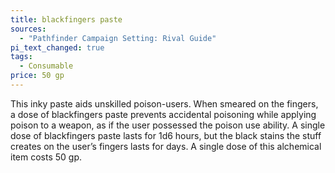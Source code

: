 ```yaml
---
title: blackfingers paste
sources:
  - "Pathfinder Campaign Setting: Rival Guide"
pi_text_changed: true
tags:
  - Consumable
price: 50 gp
---
```


This inky paste aids unskilled poison-users. When smeared on the fingers, a dose of blackfingers paste prevents accidental poisoning while applying poison to a weapon, as if the user possessed the poison use ability. A single dose of blackfingers paste lasts for 1d6 hours, but the black stains the stuff creates on the user’s fingers lasts for days. A single dose of this alchemical item costs 50 gp.
